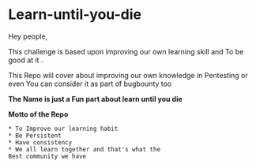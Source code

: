 # Learn-until-you-die

Hey people,

This challenge is based upon improving our own learning skill and 
To be good at it .

This Repo will cover about improving our own knowledge in Pentesting or even
You can consider it as part of bugbounty too

**The Name is just a Fun part about learn until you die**

**Motto of the Repo**
```
* To Improve our learning habit 
* Be Persistent
* Have consistency 
* We all learn together and that's what the
Best community we have 
```
